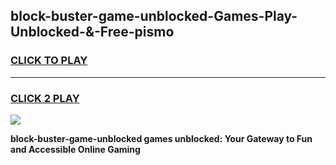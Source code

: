 
## block-buster-game-unblocked-Games-Play-Unblocked-&-Free-pismo
<h3>
<a href="https://premium76.site?title=block-buster-game-unblocked&ref=24A">CLICK TO PLAY</a></h3>
<hr>

<h3>
<a href="https://premium76.site?title=block-buster-game-unblocked&ref=24A">CLICK 2 PLAY</a>
  
</h3>

<a href="https://premium76.site?title=block-buster-game-unblocked&ref=24A"><img src="https://clearcache.store/games.png"></a>


**block-buster-game-unblocked games unblocked: Your Gateway to Fun and Accessible Online Gaming**
